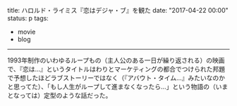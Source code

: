 title: ハロルド・ライミス『恋はデジャ・ブ』を観た
date: "2017-04-22 00:00"
status: p
tags:
- movie
- blog
---

1993年制作のいわゆるループもの（主人公のある一日が繰り返される）の映画で、『恋は…』というタイトルはわりとマーケティングの都合でつけられた邦題で予想したほどラブストーリーではなく（『アバウト・タイム…』みたいなのかと思ってた）、「もし人生がループして進まなくなったら…」という物語の（いまとなっては）定型のような話だった。
